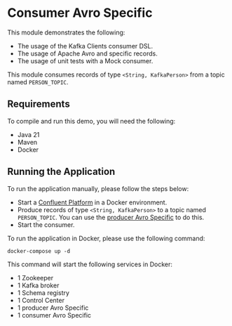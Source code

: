 # Consumer Avro Specific

This module demonstrates the following:

- The usage of the Kafka Clients consumer DSL.
- The usage of Apache Avro and specific records.
- The usage of unit tests with a Mock consumer.

This module consumes records of type `<String, KafkaPerson>` from a topic named `PERSON_TOPIC`.

## Requirements

To compile and run this demo, you will need the following:

- Java 21
- Maven
- Docker

## Running the Application

To run the application manually, please follow the steps below:

- Start
  a [Confluent Platform](https://docs.confluent.io/platform/current/quickstart/ce-docker-quickstart.html#step-1-download-and-start-cp)
  in a Docker environment.
- Produce records of type `<String, KafkaPerson>` to a topic named `PERSON_TOPIC`. You can use
  the [producer Avro Specific](../../kafka-producer-quickstarts/kafka-producer-avro-specific) to do this.
- Start the consumer.

To run the application in Docker, please use the following command:

```console
docker-compose up -d
```

This command will start the following services in Docker:

- 1 Zookeeper
- 1 Kafka broker
- 1 Schema registry
- 1 Control Center
- 1 producer Avro Specific
- 1 consumer Avro Specific
